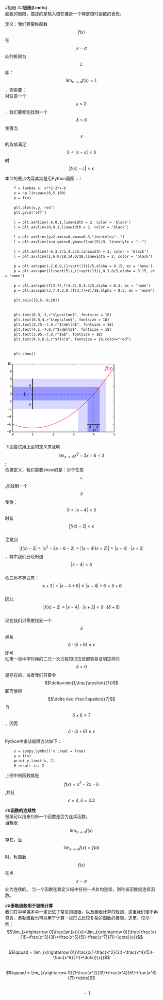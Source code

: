 #极限
##**极限(Limits)**  
函数的极限，描述的是输入值在接近一个特定值时函数的表现。

定义：我们若要称函数$$f(x)$$在$$x=a$$处的极限为$$L$$即：$$\lim_{x\rightarrow a}f(x)=L$$，则需要：     
对任意一个$$\epsilon > 0$$，我们要都能找到一个$$\delta >0$$使得当$$x$$的取值满足$$0<|x-a|<\delta$$时$$|f(x)-L|<\epsilon$$  

本节的重点内容其实是用Python画图...：  

```
    f = lambda x: x**2-2*x-6
    x = np.linspace(0,5,100)
    y = f(x)
    
    plt.plot(x,y,'red')
    plt.grid('off')
    
    l = plt.axhline(-8,0,1,linewidth = 2, color = 'black')
    l = plt.axvline(0,0,1,linewidth = 2, color = 'black')
    
    l = plt.axhline(y=2,xmin=0,xmax=0.8,linestyle="--")
    l = plt.axvline(x=4,ymin=0,ymax=float(5)/9, linestyle = "--")
    
    l = plt.axhline(-6,3.7/5,4.3/5,linewidth = 2, color = 'black')
    l = plt.axvline(1,6.0/18,14.0/18,linewidth = 2, color = 'black')
    
    p = plt.axhspan(-2,6,0,(1+sqrt(13))/5,alpha = 0.15, ec = 'none')
    p = plt.axvspan((1+sqrt(5)),(1+sqrt(13)),0,1.0/3,alpha = 0.15, ec = 'none')
    
    p = plt.axhspan(f(3.7),f(4.3),0,4.3/5,alpha = 0.3, ec = 'none')
    p = plt.axvspan(3.7,4.3,0,(f(3.7)+8)/18,alpha = 0.3, ec = 'none')
    
    plt.axis([0,5,-8,10])
    
    
    plt.text(0.8,-1,r"$\epsilon$", fontsize = 18)
    plt.text(0.8,4,r"$\epsilon$", fontsize = 18)
    plt.text(3.75,-7.0,r"$\delta$", fontsize = 18)
    plt.text(4.1,-7.0,r"$\delta$", fontsize = 18)
    plt.text(3.95,-7.8,r"$a$", fontsize = 18)
    plt.text(4.5,8.5,r"$f(x)$", fontsize = 18,color="red")
    
    
    plt.show()
```

![05-01 limit](images/05-01limits.png)

下面尝试用上面的定义来证明$$\lim_{x\rightarrow 4}x^2-2x-6=2$$:   
依据定义，我们需要show的是：对于任意$$\epsilon$$,能找到一个$$\delta$$使得：$$0<|x-4|<\delta$$时有$$|f(x)-2|<\epsilon$$  
注意到$$|f(x)-2|=|x^2-2x-6-2|=|(x-4)(x+2)|=|x-4|\cdot|x+2|$$，其中我们已经知道$$|x-4|<\delta$$    
依三角不等式有：$$|x+2|=|x-4+6|\leq|x-4|+6<\delta+6$$  
因此$$|f(x)-2|=|x-4|\cdot|x+2|<\delta\cdot (\delta+6)$$  
现在我们只需要找到一个$$\delta$$满足$$\delta\cdot (\delta+6)\leq\epsilon$$即可  
动用一些中学时候的二元一次方程知识应该很容易证明这样的$$\delta >0$$是存在的，或者我们只要令$$\delta=min(1,\frac{\epsilon}{7})$$即可使得$$\delta \leq \frac{\epsilon}{7}$$且$$\delta +6\leq 7$$，因而$$\delta\cdot (\delta+6)\leq\epsilon$$  

Python中求该极限方法如下：  
```
	x = sympy.Symbol('x',real = True)
	y = f(x)
	print y.limit(x, 2)
	# result is: 2
```

上图中的函数就是$$f(x)=x^2-2x-6$$,并且$$\epsilon=4,\delta=0.3$$  

##**函数的连续性**  
极限可以用来判断一个函数是否为连续函数。  
当极限$$\lim_{x\rightarrow a}f(x)$$存在，且$$\lim_{x\rightarrow a}f(x)=f(a)$$时，称函数$$f(x)$$在点$$x=a$$处为连续的。 当一个函数在其定义域中任何一点处均连续，则称该函数是连续函数。   

##**泰勒级数用于极限计算**  
我们在中学课本中一定记忆了常见的极限，以及极限计算的规则，这里我们便不再赘言。泰勒级数也可以用于计算一些形式比较复杂的函数的极限。这里，仅举一例：   
$$\lim_{x\rightarrow 0}\frac{sin(x)}{x}=\lim_{x\rightarrow 0}{\frac{\frac{x}{1!}-\frac{x^3}{3!}+\frac{x^5}{5!}-\frac{x^7}{7!}+\dots}{x}}$$  
$$\qquad = \lim_{x\rightarrow 0}{\frac{x(1-\frac{x^2}{3!}+\frac{x^4}{5!}-\frac{x^6}{7!}+\dots)}{x}}$$  
$$\qquad = \lim_{x\rightarrow 0}{1-\frac{x^2}{3!}+\frac{x^4}{5!}-\frac{x^6}{7!}+\dots}$$  
$$\qquad = 1$$
